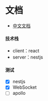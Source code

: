 # 文档
- [中文文档](https://docs.nestjs.cn/8/providers)


#### 技术栈
- client：react
- server：nestjs

#### 测试
- [x] nestjs
- [x] WebSocket
- [ ] apollo